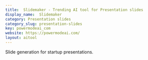 ```yaml
---
title:  Slidemaker - Trending AI tool for Presentation slides
display_name:  Slidemaker
category: Presentation slides
category_slug: presentation-slides
key: powermodeai_com
website: https://powermodeai.com/
layout: aitool
---
```


Slide generation for startup presentations.
